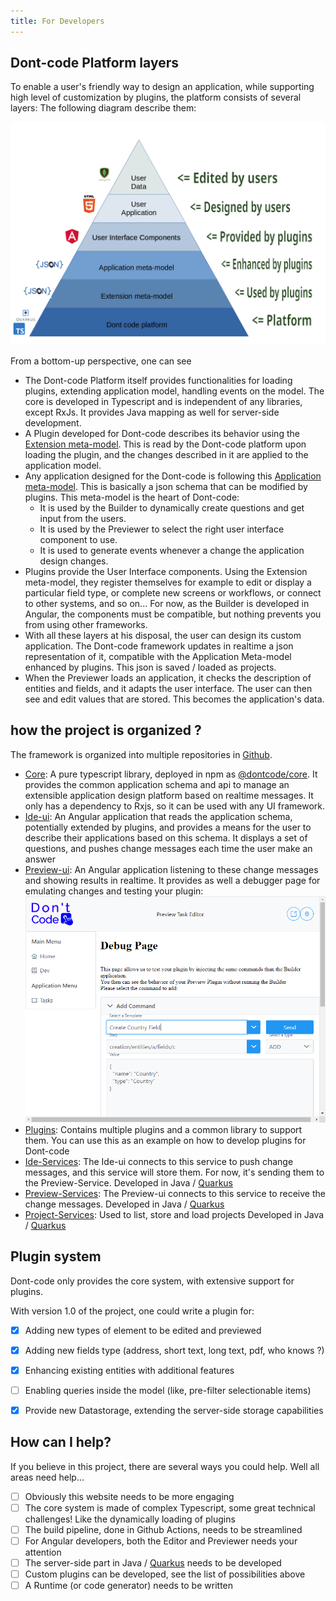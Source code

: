 ```yaml
---
title: For Developers
---
```


## Dont-code Platform layers
To enable a user's friendly way to design an application, while supporting high level of customization by plugins, the platform consists of several layers:
The following diagram describe them:

![Dont-code Layers](/assets/dont-code-layers.png)

From a bottom-up perspective, one can see
- The Dont-code Platform itself provides functionalities for loading plugins, extending application model, handling events on the model. The core is developed in Typescript and is independent of any libraries, except RxJs. It provides Java mapping as well for server-side development.
- A Plugin developed for Dont-code describes its behavior using the [Extension meta-model](https://github.com/dont-code/core/blob/master/node/libs/core/src/assets/schemas/v1/plugin-config-schema.json). This is read by the Dont-code platform upon loading the plugin, and the changes described in it are applied to the application model.
- Any application designed for the Dont-code is following this [Application meta-model](https://github.com/dont-code/core/blob/master/node/libs/core/src/assets/schemas/v1/dont-code-schema.json). This is basically a json schema that can be modified by plugins. This meta-model is the heart of Dont-code:
  - It is used by the Builder to dynamically create questions and get input from the users.
  - It is used by the Previewer to select the right user interface component to use.
  - It is used to generate events whenever a change the application design changes.
- Plugins provide the User Interface components. Using the Extension meta-model, they register themselves for example to edit or display a particular field type, or complete new screens or workflows, or connect to other systems, and so on... For now, as the Builder is developed in Angular, the components must be compatible, but nothing prevents you from using other frameworks.
- With all these layers at his disposal, the user can design its custom application. The Dont-code framework updates in realtime a json representation of it, compatible with the Application Meta-model enhanced by plugins. This json is saved / loaded as projects.
- When the Previewer loads an application, it checks the description of entities and fields, and it adapts the user interface. The user can then see and edit values that are stored. This becomes the application's data.

## how the project is organized ?
The framework is organized into multiple repositories in [Github](https://github.com/dont-code).

- [Core](https://github.com/dont-code/core):
  A pure typescript library, deployed in npm as [@dontcode/core](https://www.npmjs.com/package/@dontcode/core).
  It provides the common application schema and api to manage an extensible application design platform based on realtime messages.
  It only has a dependency to Rxjs, so it can be used with any UI framework.
- [Ide-ui](https://github.com/dont-code/ide-ui):
  An Angular application that reads the application schema, potentially extended by plugins, and provides a means for the user to describe their applications based on this schema.
  It displays a set of questions, and pushes change messages each time the user make an answer 
- [Preview-ui](https://github.com/dont-code/preview-ui):
  An Angular application listening to these change messages and showing results in realtime.
  It provides as well a debugger page for emulating changes and testing your plugin:
  ![Previewer Debug](/assets/Previewer%20with%20debug%20page.png)
- [Plugins](https://github.com/dont-code/plugins):
  Contains multiple plugins and a common library to support them. You can use this as an example on how to develop plugins for Dont-code
- [Ide-Services](https://github.com/dont-code/ide-services):
  The Ide-ui connects to this service to push change messages, and this service will store them. For now, it's sending them to the Preview-Service.
  Developed in Java / [Quarkus](https://www.quarkus.io)
- [Preview-Services](https://github.com/dont-code/preview-services):
  The Preview-ui connects to this service to receive the change messages.
  Developed in Java / [Quarkus](https://www.quarkus.io)
- [Project-Services](https://github.com/dont-code/project-services):
  Used to list, store and load projects
  Developed in Java / [Quarkus](https://www.quarkus.io)
 

## Plugin system
Dont-code only provides the core system, with extensive support for plugins.

With version 1.0 of the project, one could write a plugin for:
- [x] Adding new types of element to be edited and previewed
- [x] Adding new fields type (address, short text, long text, pdf, who knows ?)
- [x] Enhancing existing entities with additional features
- [ ] Enabling queries inside the model (like, pre-filter selectionable items)
- [x] Provide new Datastorage, extending the server-side storage capabilities


## How can I help?
If you believe in this project, there are several ways you could help.
Well all areas need help... 

- [ ] Obviously this website needs to be more engaging
- [ ] The core system is made of complex Typescript, some great technical challenges! Like the dynamically loading of plugins
- [ ] The build pipeline, done in Github Actions, needs to be streamlined
- [ ] For Angular developers, both the Editor and Previewer needs your attention
- [ ] The server-side part in Java / [Quarkus](https://quarkus.io) needs to be developed
- [ ] Custom plugins can be developed, see the list of possibilities above
- [ ] A Runtime (or code generator) needs to be written